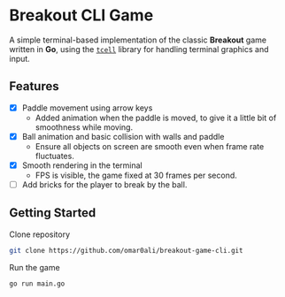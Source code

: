 # Breakout CLI Game

A simple terminal-based implementation of the classic **Breakout** game written in **Go**, using the [`tcell`](https://github.com/gdamore/tcell) library for handling terminal graphics and input.

## Features
- [x] Paddle movement using arrow keys
    - Added animation when the paddle is moved, to give it a little bit of smoothness while moving.
- [x] Ball animation and basic collision with walls and paddle
    - Ensure all objects on screen are smooth even when frame rate fluctuates.
- [x] Smooth rendering in the terminal
    - FPS is visible, the game fixed at 30 frames per second.
- [ ] Add bricks for the player to break by the ball.

## Getting Started

Clone repository

```bash
git clone https://github.com/omar0ali/breakout-game-cli.git
```

Run the game

```bash
go run main.go
```
